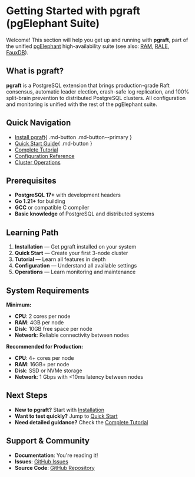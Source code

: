 
# Getting Started with pgraft (pgElephant Suite)

Welcome! This section will help you get up and running with **pgraft**, part of the unified [pgElephant](https://pgelephant.com) high-availability suite (see also: [RAM](https://pgelephant.com/ram), [RALE](https://pgelephant.com/rale), [FauxDB](https://pgelephant.com/fauxdb)).

## What is pgraft?

**pgraft** is a PostgreSQL extension that brings production-grade Raft consensus, automatic leader election, crash-safe log replication, and 100% split-brain prevention to distributed PostgreSQL clusters. All configuration and monitoring is unified with the rest of the pgElephant suite.

## Quick Navigation

- [Install pgraft](installation.md){ .md-button .md-button--primary }
- [Quick Start Guide](quick-start.md){ .md-button }
- [Complete Tutorial](../user-guide/tutorial.md)
- [Configuration Reference](../user-guide/configuration.md)
- [Cluster Operations](../user-guide/cluster-operations.md)

## Prerequisites

- **PostgreSQL 17+** with development headers
- **Go 1.21+** for building
- **GCC** or compatible C compiler
- **Basic knowledge** of PostgreSQL and distributed systems

## Learning Path

1. **Installation** — Get pgraft installed on your system
2. **Quick Start** — Create your first 3-node cluster
3. **Tutorial** — Learn all features in depth
4. **Configuration** — Understand all available settings
5. **Operations** — Learn monitoring and maintenance

## System Requirements

**Minimum:**
- **CPU**: 2 cores per node
- **RAM**: 4GB per node
- **Disk**: 10GB free space per node
- **Network**: Reliable connectivity between nodes

**Recommended for Production:**
- **CPU**: 4+ cores per node
- **RAM**: 16GB+ per node
- **Disk**: SSD or NVMe storage
- **Network**: 1 Gbps with <10ms latency between nodes

## Next Steps

- **New to pgraft?** Start with [Installation](installation.md)
- **Want to test quickly?** Jump to [Quick Start](quick-start.md)
- **Need detailed guidance?** Check the [Complete Tutorial](../user-guide/tutorial.md)

## Support & Community

- **Documentation**: You're reading it!
- **Issues**: [GitHub Issues](https://github.com/pgelephant/pgraft/issues)
- **Source Code**: [GitHub Repository](https://github.com/pgelephant/pgraft)


